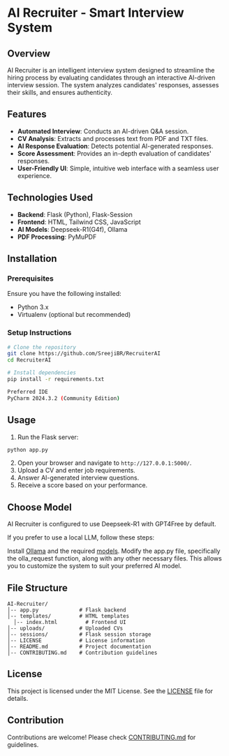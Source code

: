 # AI Recruiter - Smart Interview System

## Overview
AI Recruiter is an intelligent interview system designed to streamline the hiring process by evaluating candidates through an interactive AI-driven interview session. The system analyzes candidates' responses, assesses their skills, and ensures authenticity.

## Features
- **Automated Interview**: Conducts an AI-driven Q&A session.
- **CV Analysis**: Extracts and processes text from PDF and TXT files.
- **AI Response Evaluation**: Detects potential AI-generated responses.
- **Score Assessment**: Provides an in-depth evaluation of candidates' responses.
- **User-Friendly UI**: Simple, intuitive web interface with a seamless user experience.

## Technologies Used
- **Backend**: Flask (Python), Flask-Session
- **Frontend**: HTML, Tailwind CSS, JavaScript
- **AI Models**: Deepseek-R1(G4f), Ollama
- **PDF Processing**: PyMuPDF

## Installation
### Prerequisites
Ensure you have the following installed:
- Python 3.x
- Virtualenv (optional but recommended)

### Setup Instructions
```bash
# Clone the repository
git clone https://github.com/SreejiBR/RecruiterAI
cd RecruiterAI

# Install dependencies
pip install -r requirements.txt

Preferred IDE
PyCharm 2024.3.2 (Community Edition)
```

## Usage
1. Run the Flask server:
```bash
python app.py
```
2. Open your browser and navigate to `http://127.0.0.1:5000/`.
3. Upload a CV and enter job requirements.
4. Answer AI-generated interview questions.
5. Receive a score based on your performance.

## Choose Model

AI Recruiter is configured to use Deepseek-R1 with GPT4Free by default.

If you prefer to use a local LLM, follow these steps:

Install [Ollama](https://ollama.com/download) and the required [models](https://ollama.com/library).
Modify the app.py file, specifically the olla_request function, along with any other necessary files.
This allows you to customize the system to suit your preferred AI model.

## File Structure
```
AI-Recruiter/
│-- app.py             # Flask backend
│-- templates/         # HTML templates
  │-- index.html         # Frontend UI
│-- uploads/           # Uploaded CVs
│-- sessions/          # Flask session storage
│-- LICENSE            # License information
│-- README.md          # Project documentation
│-- CONTRIBUTING.md    # Contribution guidelines
```

## License
This project is licensed under the MIT License. See the [LICENSE](LICENSE) file for details.

## Contribution
Contributions are welcome! Please check [CONTRIBUTING.md](CONTRIBUTING.md) for guidelines.

